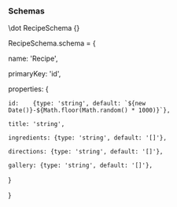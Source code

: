 ### Schemas

\dot RecipeSchema {}

RecipeSchema.schema = {

  name: 'Recipe',

  primaryKey: 'id',

  properties: {

    id:    {type: 'string', default: `${new Date()}-${Math.floor(Math.random() * 1000)}`},

    title: 'string',

    ingredients: {type: 'string', default: '[]'},

    directions: {type: 'string', default: '[]'},

    gallery: {type: 'string', default: '[]'},

  }
  
}